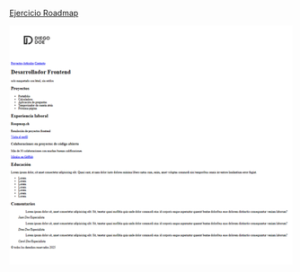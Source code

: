 
 [Ejercicio Roadmap](https://roadmap.sh/projects/basic-html-website)    

  ![Imagen de captura resultado](capture.png)











